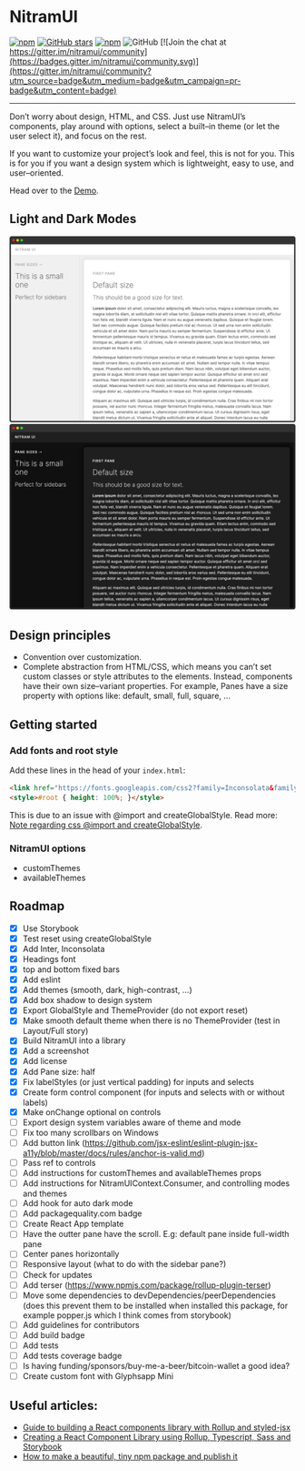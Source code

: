 # NitramUI

[![npm](https://img.shields.io/npm/v/nitramui)](https://www.npmjs.com/package/nitramui)
[![GitHub stars](https://img.shields.io/github/stars/martinschaer/nitramui)](https://github.com/martinschaer/nitramui)
[![npm](https://img.shields.io/npm/dm/nitramui)](https://www.npmjs.com/package/nitramui)
![GitHub](https://img.shields.io/github/license/martinschaer/nitramui)
[![Join the chat at https://gitter.im/nitramui/community](https://badges.gitter.im/nitramui/community.svg)](https://gitter.im/nitramui/community?utm_source=badge&utm_medium=badge&utm_campaign=pr-badge&utm_content=badge)

---

Don’t worry about design, HTML, and CSS. Just use NitramUI’s components, play around with options, select a built–in theme (or let the user select it), and focus on the rest.

If you want to customize your project’s look and feel, this is not for you. This is for you if you want a design system which is lightweight, easy to use, and user–oriented.

Head over to the [Demo](https://martinschaer.github.io/nitramui).

## Light and Dark Modes

![Screenshot](https://raw.githubusercontent.com/martinschaer/nitramui/master/nitramui.png)
![Screenshot](https://raw.githubusercontent.com/martinschaer/nitramui/master/nitramui-dark.png)

## Design principles

- Convention over customization.
- Complete abstraction from HTML/CSS, which means you can’t set custom classes or style attributes to the elements. Instead, components have their own size–variant properties. For example, Panes have a size property with options like: default, small, full, square, …

## Getting started

### Add fonts and root style

Add these lines in the head of your `index.html`:

```html
<link href="https://fonts.googleapis.com/css2?family=Inconsolata&family=Inter:wght@200;400;600&display=swap" rel="stylesheet">
<style>#root { height: 100%; }</style>
```

This is due to an issue with @import and createGlobalStyle. Read more: [Note regarding css @import and createGlobalStyle](https://styled-components.com/docs/faqs#note-regarding-css-import-and-createglobalstyle).

### NitramUI options

- customThemes
- availableThemes

## Roadmap

- [x] Use Storybook
- [x] Test reset using createGlobalStyle
- [x] Add Inter, Inconsolata
- [x] Headings font
- [x] top and bottom fixed bars
- [x] Add eslint
- [x] Add themes (smooth, dark, high-contrast, …)
- [x] Add box shadow to design system
- [x] Export GlobalStyle and ThemeProvider (do not export reset)
- [x] Make smooth default theme when there is no ThemeProvider (test in Layout/Full story)
- [x] Build NitramUI into a library
- [x] Add a screenshot
- [x] Add license
- [x] Add Pane size: half
- [x] Fix labelStyles (or just vertical padding) for inputs and selects
- [x] Create form control component (for inputs and selects with or without labels)
- [x] Make onChange optional on controls
- [ ] Export design system variables aware of theme and mode
- [ ] Fix too many scrollbars on Windows
- [ ] Add button link (https://github.com/jsx-eslint/eslint-plugin-jsx-a11y/blob/master/docs/rules/anchor-is-valid.md)
- [ ] Pass ref to controls
- [ ] Add instructions for customThemes and availableThemes props
- [ ] Add instructions for NitramUIContext.Consumer, and controlling modes and themes
- [ ] Add hook for auto dark mode
- [ ] Add packagequality.com badge
- [ ] Create React App template
- [ ] Have the outter pane have the scroll. E.g: default pane inside full-width pane
- [ ] Center panes horizontally
- [ ] Responsive layout (what to do with the sidebar pane?)
- [ ] Check for updates
- [ ] Add terser (https://www.npmjs.com/package/rollup-plugin-terser)
- [ ] Move some dependencies to devDependencies/peerDependencies (does this prevent them to be installed when installed this package, for example popper.js which I think comes from storybook)
- [ ] Add guidelines for contributors
- [ ] Add build badge
- [ ] Add tests
- [ ] Add tests coverage badge
- [ ] Is having funding/sponsors/buy-me-a-beer/bitcoin-wallet a good idea?
- [ ] Create custom font with Glyphsapp Mini

## Useful articles:
- [Guide to building a React components library with Rollup and styled-jsx](https://medium.com/@tomaszmularczyk89/guide-to-building-a-react-components-library-with-rollup-and-styled-jsx-694ec66bd2)
- [Creating a React Component Library using Rollup, Typescript, Sass and Storybook](https://blog.harveydelaney.com/creating-your-own-react-component-library/)
- [How to make a beautiful, tiny npm package and publish it](https://www.freecodecamp.org/news/how-to-make-a-beautiful-tiny-npm-package-and-publish-it-2881d4307f78/)
